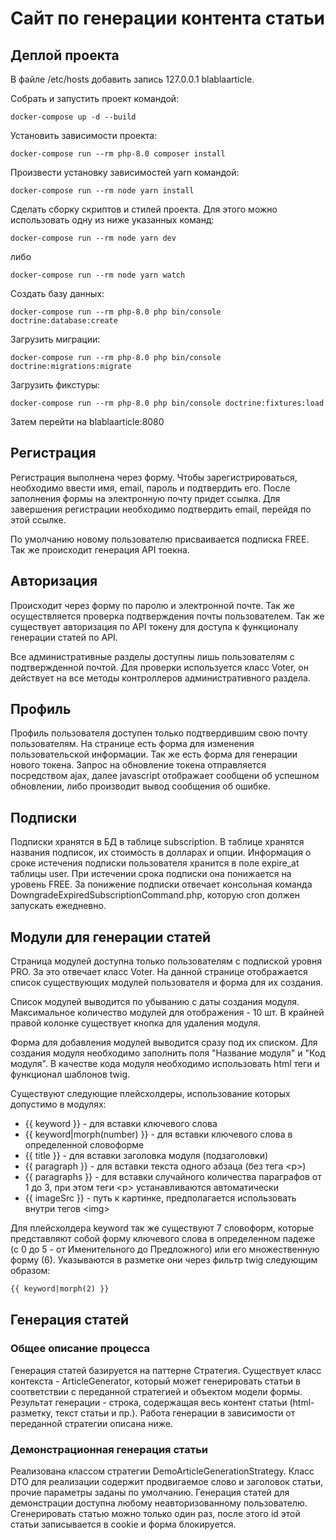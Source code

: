 # Сайт по генерации контента статьи #

## Деплой проекта ##

В файле /etc/hosts добавить запись 127.0.0.1 blablaarticle.

Собрать и запустить проект командой:
```shell
docker-compose up -d --build
```
Установить зависимости проекта:

```shell
docker-compose run --rm php-8.0 composer install
```

Произвести установку зависимостей yarn командой:
```shell
docker-compose run --rm node yarn install
```

Сделать сборку скриптов и стилей проекта. Для этого можно использовать одну из ниже указанных команд:
```shell
docker-compose run --rm node yarn dev
```
либо
```shell
docker-compose run --rm node yarn watch
```

Создать базу данных:
```shell
docker-compose run --rm php-8.0 php bin/console doctrine:database:create
```

Загрузить миграции:
```shell
docker-compose run --rm php-8.0 php bin/console doctrine:migrations:migrate
```

Загрузить фикстуры:
```shell
docker-compose run --rm php-8.0 php bin/console doctrine:fixtures:load
```

Затем перейти на blablaarticle:8080

## Регистрация ##

Регистрация выполнена через форму. Чтобы зарегистрироваться, необходимо ввести 
имя, email, пароль и подтвердить его. После заполнения формы на электронную почту 
придет ссылка. Для завершения регистрации необходимо подтвердить email, перейдя 
по этой ссылке.

По умолчанию новому пользователю присваивается подписка FREE. Так же происходит генерация 
API тоекна.

## Авторизация

Происходит через форму по паролю и электронной почте. Так же осуществляется проверка 
подтверждения почты пользователем. Так же существует авторизация по API токену для доступа 
к функционалу генерации статей по API.

Все административные разделы доступны лишь пользователям с подтвержденной почтой. Для 
проверки используется класс Voter, он действует на все методы контроллеров административного 
раздела.

## Профиль

Профиль пользователя доступен только подтвердившим свою почту пользователям. На странице
есть форма для изменения пользовательской информации. Так же есть форма для генерации нового 
токена. Запрос на обновление токена отправляется посредством ajax, далее javascript отображает
сообщени об успешном обновлении, либо производит вывод сообщения об ошибке.

## Подписки

Подписки хранятся в БД в таблице subscription. В таблице хранятся названия подписок,
их стоимость в долларах и опции. Информация о сроке истечения подписки пользователя хранится
в поле expire_at таблицы user. При истечении срока подписки она понижается на
уровень FREE. За понижение подписки отвечает консольная команда
DowngradeExpiredSubscriptionCommand.php, которую cron должен запускать ежедневно.

## Модули для генерации статей

Страница модулей доступна только пользователям с подпиской уровня PRO. За это отвечает класс Voter. 
На данной странице отображается список существующих модулей пользователя и форма для их создания.

Список модулей выводится по убыванию с даты создания модуля. Максимальное количество модулей для 
отображения - 10 шт. В крайней правой колонке существует кнопка для удаления модуля.

Форма для добавления модулей выводится сразу под их списком. Для создания модуля необходимо 
заполнить поля "Название модуля" и "Код модуля". В качестве кода модуля необходимо использовать 
html теги и функционал шаблонов twig. 

Существуют следующие плейсхолдеры, использование которых допустимо в модулях:
- {{ keyword }} - для вставки ключевого слова
- {{ keyword|morph(number) }} - для вставки ключевого слова в определенной словоформе
- {{ title }} - для вставки заголовка модуля (подзаголовки)
- {{ paragraph }} - для вставки текста одного абзаца (без тега \<p>)
- {{ paragraphs }} - для вставки случайного количества параграфов от 1 до 3, при этом 
теги \<p> устанавливаются автоматически
- {{ imageSrc }} - путь к картинке, предполагается использовать внутри тегов \<img>

Для плейсхолдера keyword так же существуют 7 словоформ, которые представляют собой форму ключевого 
слова в определенном падеже (с 0 до 5 - от Именительного до Предложного) или его множественную форму (6).
Указываются в разметке они через фильтр twig следующим образом:
```html
{{ keyword|morph(2) }}
```

## Генерация статей ##

### Общее описание процесса ###

Генерация статей базируется на паттерне Стратегия. Существует класс контекста - ArticleGenerator,
который может генерировать статьи в соответствии с переданной стратегией и объектом модели формы.
Результат генерации - строка, содержащая весь контент статьи (html-разметку, текст статьи и пр.). 
Работа генерации в зависимости от переданной стратегии описана ниже.

### Демонстрационная генерация статьи ###

Реализована классом стратегии DemoArticleGenerationStrategy. Класс DTO для реализации содержит
продвигаемое слово и заголовок статьи, прочие параметры заданы по умолчанию. 
Генерация статей для демонстрации доступна любому неавторизованному пользователю.
Сгенерировать статью можно только один раз, после этого id этой статьи записывается в cookie
и форма блокируется.
